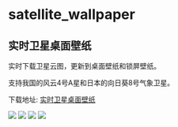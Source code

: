 # satellite_wallpaper

## 实时卫星桌面壁纸

实时下载卫星云图，更新到桌面壁纸和锁屏壁纸。

支持我国的风云4号A星和日本的向日葵8号气象卫星。

下载地址: <a href="https://www.ccfish.run/satellite_wallpaper">实时卫星桌面壁纸</a>

<img src="https://www.ccfish.run/satellite_wallpaper/fy4b.jpg" />

<img src="https://www.ccfish.run/satellite_wallpaper/h8.jpg" />

<img src="https://www.ccfish.run/satellite_wallpaper/fy4b.png" />

<img src="https://www.ccfish.run/satellite_wallpaper/h8.png" />